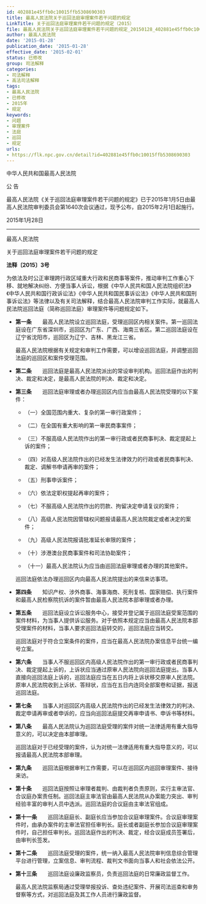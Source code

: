 ```yaml
---
id: 402881e45ffb0c10015ffb5308690303
title: 最高人民法院关于巡回法庭审理案件若干问题的规定
LinkTitle: 关于巡回法庭审理案件若干问题的规定（2015）
file: 最高人民法院关于巡回法庭审理案件若干问题的规定_20150128_402881e45ffb0c10015ffb5308690303.docx
author: 最高人民法院
date: '2015-01-28'
publication_date: '2015-01-28'
effective_date: '2015-02-01'
status: 已修改
group: 司法解释
categories:
- 司法解释
- 高法司法解释
tags:
- 最高人民法院
- 已修改
- 2015年
- 规定
keywords:
- 问题
- 审理案件
- 法庭
- 巡回
- 规定
urls:
- https://flk.npc.gov.cn/detail?id=402881e45ffb0c10015ffb5308690303
---
```


中华人民共和国最高人民法院

公 告

最高人民法院《关于巡回法庭审理案件若干问题的规定》已于2015年1月5日由最高人民法院审判委员会第1640次会议通过，现予公布，自2015年2月1日起施行。

2015年1月28日

---

最高人民法院

关于巡回法庭审理案件若干问题的规定

**法释〔2015〕3号**

为依法及时公正审理跨行政区域重大行政和民商事等案件，推动审判工作重心下移、就地解决纠纷、方便当事人诉讼，根据《中华人民共和国人民法院组织法》《中华人民共和国行政诉讼法》《中华人民共和国民事诉讼法》《中华人民共和国刑事诉讼法》等法律以及有关司法解释，结合最高人民法院审判工作实际，就最高人民法院巡回法庭（简称巡回法庭）审理案件等问题规定如下。

- **第一条**　　最高人民法院设立巡回法庭，受理巡回区内相关案件。第一巡回法庭设在广东省深圳市，巡回区为广东、广西、海南三省区。第二巡回法庭设在辽宁省沈阳市，巡回区为辽宁、吉林、黑龙江三省。

  最高人民法院根据有关规定和审判工作需要，可以增设巡回法庭，并调整巡回法庭的巡回区和案件受理范围。

- **第二条**　　巡回法庭是最高人民法院派出的常设审判机构。巡回法庭作出的判决、裁定和决定，是最高人民法院的判决、裁定和决定。

- **第三条**　　巡回法庭审理或者办理巡回区内应当由最高人民法院受理的以下案件：

  - （一）全国范围内重大、复杂的第一审行政案件；

  - （二）在全国有重大影响的第一审民商事案件；

  - （三）不服高级人民法院作出的第一审行政或者民商事判决、裁定提起上诉的案件；

  - （四）对高级人民法院作出的已经发生法律效力的行政或者民商事判决、裁定、调解书申请再审的案件；

  - （五）刑事申诉案件；

  - （六）依法定职权提起再审的案件；

  - （七）不服高级人民法院作出的罚款、拘留决定申请复议的案件；

  - （八）高级人民法院因管辖权问题报请最高人民法院裁定或者决定的案件；

  - （九）高级人民法院报请批准延长审限的案件；

  - （十）涉港澳台民商事案件和司法协助案件；

  - （十一）最高人民法院认为应当由巡回法庭审理或者办理的其他案件。

  巡回法庭依法办理巡回区内向最高人民法院提出的来信来访事项。

- **第四条**　　知识产权、涉外商事、海事海商、死刑复核、国家赔偿、执行案件和最高人民检察院抗诉的案件暂由最高人民法院本部审理或者办理。

- **第五条**　　巡回法庭设立诉讼服务中心，接受并登记属于巡回法庭受案范围的案件材料，为当事人提供诉讼服务。对于依照本规定应当由最高人民法院本部受理案件的材料，当事人要求巡回法庭转交的，巡回法庭应当转交。

  巡回法庭对于符合立案条件的案件，应当在最高人民法院办案信息平台统一编号立案。

- **第六条**　　当事人不服巡回区内高级人民法院作出的第一审行政或者民商事判决、裁定提起上诉的，上诉状应当通过原审人民法院向巡回法庭提出。当事人直接向巡回法庭上诉的，巡回法庭应当在五日内将上诉状移交原审人民法院。原审人民法院收到上诉状、答辩状，应当在五日内连同全部案卷和证据，报送巡回法庭。

- **第七条**　　当事人对巡回区内高级人民法院作出的已经发生法律效力的判决、裁定申请再审或者申诉的，应当向巡回法庭提交再审申请书、申诉书等材料。

- **第八条**　　最高人民法院认为巡回法庭受理的案件对统一法律适用有重大指导意义的，可以决定由本部审理。

  巡回法庭对于已经受理的案件，认为对统一法律适用有重大指导意义的，可以报请最高人民法院本部审理。

- **第九条**　　巡回法庭根据审判工作需要，可以在巡回区内巡回审理案件、接待来访。

- **第十条**　　巡回法庭按照让审理者裁判、由裁判者负责原则，实行主审法官、合议庭办案责任制。巡回法庭主审法官由最高人民法院从办案能力突出、审判经验丰富的审判人员中选派。巡回法庭的合议庭由主审法官组成。

- **第十一条**　　巡回法庭庭长、副庭长应当参加合议庭审理案件。合议庭审理案件时，由承办案件的主审法官担任审判长。庭长或者副庭长参加合议庭审理案件时，自己担任审判长。巡回法庭作出的判决、裁定，经合议庭成员签署后，由审判长签发。

- **第十二条**　　巡回法庭受理的案件，统一纳入最高人民法院审判信息综合管理平台进行管理，立案信息、审判流程、裁判文书面向当事人和社会依法公开。

- **第十三条**　　巡回法庭设廉政监察员，负责巡回法庭的日常廉政监督工作。

  最高人民法院监察局通过受理举报投诉、查处违纪案件、开展司法巡查和审务督察等方式，对巡回法庭及其工作人员进行廉政监督。
